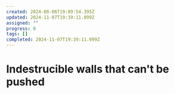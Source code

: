```yaml
---
created: 2024-08-06T19:09:54.395Z
updated: 2024-11-07T19:39:11.099Z
assigned: ""
progress: 0
tags: []
completed: 2024-11-07T19:39:11.099Z
---
```


# Indestrucible walls that can't be pushed
